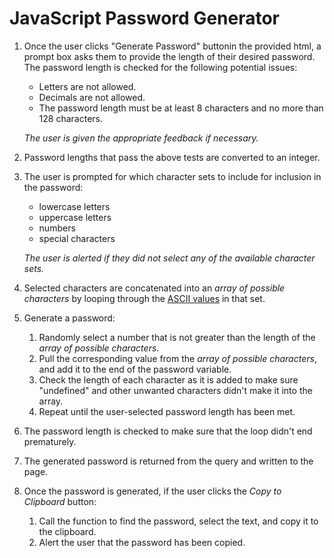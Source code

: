 # JavaScript Password Generator

1.  Once the user clicks "Generate Password" buttonin the provided html, a prompt box asks them to provide the length of their desired password.
    The password length is checked for the following potential issues:

    - Letters are not allowed.
    - Decimals are not allowed.
    - The password length must be at least 8 characters and no more than 128 characters.

    _The user is given the appropriate feedback if necessary._

1.  Password lengths that pass the above tests are converted to an integer.

1.  The user is prompted for which character sets to include for inclusion in the password:

    - lowercase letters
    - uppercase letters
    - numbers
    - special characters

    _The user is alerted if they did not select any of the available character sets._

1.  Selected characters are concatenated into an _array of possible characters_ by looping through the [ASCII values](https://www.w3schools.com/charsets/ref_html_ascii.asp) in that set.
1.  Generate a password:
    1. Randomly select a number that is not greater than the length of the _array of possible characters_.
    1. Pull the corresponding value from the _array of possible characters_, and add it to the end of the password variable.
    1. Check the length of each character as it is added to make sure "undefined" and other unwanted characters didn't make it into the array.
    1. Repeat until the user-selected password length has been met.
1.  The password length is checked to make sure that the loop didn't end prematurely.
1.  The generated password is returned from the query and written to the page.
1.  Once the password is generated, if the user clicks the _Copy to Clipboard_ button:
    1. Call the function to find the password, select the text, and copy it to the clipboard.
    1. Alert the user that the password has been copied.
